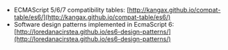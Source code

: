 
* ECMAScript 5/6/7 compatibility tables: [http://kangax.github.io/compat-table/es6/](http://kangax.github.io/compat-table/es6/)
* Software design patterns implemented in EcmaScript 6: [http://loredanacirstea.github.io/es6-design-patterns/](http://loredanacirstea.github.io/es6-design-patterns/)
